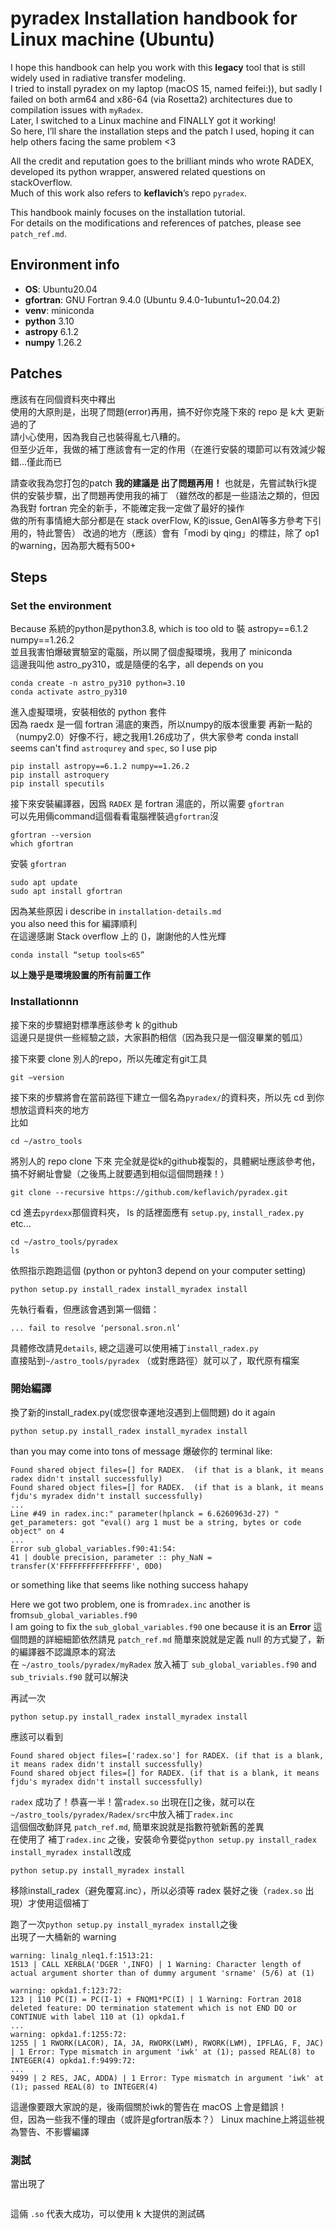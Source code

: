 # pyradex Installation handbook for Linux machine (Ubuntu)
I hope this handbook can help you work with this **legacy** tool that is still widely used in radiative transfer modeling.  
I tried to install pyradex on my laptop (macOS 15, named feifei:)), but sadly I failed on both arm64 and x86-64 (via Rosetta2) architectures due to compilation issues with `myRadex`.  
Later, I switched to a Linux machine and FINALLY got it working!  
So here, I’ll share the installation steps and the patch I used, hoping it can help others facing the same problem <3

All the credit and reputation goes to the brilliant minds who wrote RADEX, developed its python wrapper, answered related questions on stackOverflow.  
Much of this work also refers to **keflavich**’s repo `pyradex`.

This handbook mainly focuses on the installation tutorial.  
For details on the modifications and references of patches, please see `patch_ref.md`.

## Environment info
- **OS**: Ubuntu20.04
- **gfortran**: GNU Fortran 9.4.0 (Ubuntu 9.4.0-1ubuntu1~20.04.2)
- **venv**: miniconda
- **python** 3.10
- **astropy** 6.1.2
- **numpy** 1.26.2

## Patches
應該有在同個資料夾中釋出  
使用的大原則是，出現了問題(error)再用，搞不好你克隆下來的 repo 是 k大 更新過的了  
請小心使用，因為我自己也裝得亂七八糟的。  
但至少近年，我做的補丁應該會有一定的作用（在進行安裝的環節可以有效減少報錯...僅此而已  

請查收我為您打包的patch 
**我的建議是 出了問題再用！** 也就是，先嘗試執行k提供的安裝步驟，出了問題再使用我的補丁
（雖然改的都是一些語法之類的，但因為我對 fortran 完全的新手，不能確定我一定做了最好的操作  
做的所有事情絕大部分都是在 stack overFlow, K的issue, GenAI等多方參考下引用的，特此警告）
改過的地方（應該）會有「modi by qing」的標註，除了 op1的warning，因為那大概有500+

## Steps
### Set the environment
Because 系統的python是python3.8, which is too old to 裝 astropy==6.1.2 numpy==1.26.2  
並且我害怕爆破實驗室的電腦，所以開了個虛擬環境，我用了 miniconda  
這邊我叫他 astro_py310，或是隨便的名字，all depends on you
```
conda create -n astro_py310 python=3.10
conda activate astro_py310
```

進入虛擬環境，安裝相依的 python 套件  
因為 raedx 是一個 fortran 湯底的東西，所以numpy的版本很重要
再新一點的（numpy2.0）好像不行，總之我用1.26成功了，供大家參考
conda install seems can't find `astroqurey` and `spec`, so I use pip
```
pip install astropy==6.1.2 numpy==1.26.2
pip install astroquery
pip install specutils
```

接下來安裝編譯器，因爲 `RADEX` 是 fortran 湯底的，所以需要 `gfortran`  
可以先用倆command這個看看電腦裡裝過`gfortran`沒
```
gfortran --version
which gfortran
```

安裝 `gfortran`
```
sudo apt update
sudo apt install gfortran
```

因為某些原因 i describe in `installation-details.md`  
you also need this for 編譯順利  
在這邊感謝 Stack overflow 上的 ()，謝謝他的人性光輝  
```
conda install “setup tools<65”
```
**以上幾乎是環境設置的所有前置工作**

### Installationnn
接下來的步驟絕對標準應該參考 k 的github  
這邊只是提供一些經驗之談，大家斟酌相信（因為我只是一個沒畢業的瓠瓜） 

接下來要 clone 別人的repo，所以先確定有git工具  
```
git —version
```
接下來的步驟將會在當前路徑下建立一個名為`pyradex/`的資料夾，所以先 cd 到你想放這資料夾的地方  
比如
```
cd ~/astro_tools
```

將別人的 repo clone 下來
完全就是從k的github複製的，具體網址應該參考他，搞不好網址會變（之後馬上就要遇到相似這個問題辣！）
```
git clone --recursive https://github.com/keflavich/pyradex.git
```

cd 進去`pyrdexx`那個資料夾，
ls 的話裡面應有 `setup.py`, `install_radex.py` etc...
```
cd ~/astro_tools/pyradex
ls
```

依照指示跑跑這個 (python or pyhton3 depend on your computer setting) 
```
python setup.py install_radex install_myradex install
```

先執行看看，但應該會遇到第一個錯：
```
... fail to resolve ‘personal.sron.nl’
```
具體修改請見`details`, 總之這邊可以使用補丁`install_radex.py`  
直接貼到`~/astro_tools/pyradex` （或對應路徑）就可以了，取代原有檔案


### 開始編譯
換了新的install_radex.py(或您很幸運地沒遇到上個問題) do it again 
```
python setup.py install_radex install_myradex install
```

than you may come into tons of message 爆破你的 terminal like:
```
Found shared object files=[] for RADEX.  (if that is a blank, it means radex didn't install successfully)
Found shared object files=[] for RADEX.  (if that is a blank, it means fjdu's myradex didn't install successfully)
...
Line #49 in radex.inc:" parameter(hplanck = 6.6260963d-27) " get_parameters: got "eval() arg 1 must be a string, bytes or code object" on 4
...
Error sub_global_variables.f90:41:54:
41 | double precision, parameter :: phy_NaN = transfer(X'FFFFFFFFFFFFFFFF', 0D0)  
```
or something like that seems like nothing success hahapy  

Here we got two problem, one is from`radex.inc` another is from`sub_global_variables.f90`  
I am going to fix the `sub_global_variables.f90` one because it is an **Error**
這個問題的詳細細節依然請見 `patch_ref.md` 簡單來說就是定義 null 的方式變了，新的編譯器不認識原本的寫法  
在 `~/astro_tools/pyradex/myRadex` 放入補丁 `sub_global_variables.f90` and `sub_trivials.f90` 就可以解決

再試一次
```
python setup.py install_radex install_myradex install
```

應該可以看到
```
Found shared object files=['radex.so'] for RADEX. (if that is a blank, it means radex didn't install successfully)
Found shared object files=[] for RADEX. (if that is a blank, it means fjdu's myradex didn't install successfully)
```
`radex` 成功了！恭喜一半！當`radex.so` 出現在[]之後，就可以在`~/astro_tools/pyradex/Radex/src`中放入補丁`radex.inc`  
這個個改動詳見 `patch_ref.md`, 簡單來說就是指數符號新舊的差異  
在使用了 補丁`radex.inc` 之後，安裝命令要從`python setup.py install_radex install_myradex install`改成
```
python setup.py install_myradex install
```
移除install_radex（避免覆寫.inc），所以必須等 radex 裝好之後（`radex.so` 出現）才使用這個補丁

跑了一次`python setup.py install_myradex install`之後  
出現了一大桶新的 warning
```
warning: linalg_nleq1.f:1513:21:
1513 | CALL XERBLA('DGER ',INFO) | 1 Warning: Character length of actual argument shorter than of dummy argument 'srname' (5/6) at (1) 

warning: opkda1.f:123:72:
123 | 110 PC(I) = PC(I-1) + FNQM1*PC(I) | 1 Warning: Fortran 2018 deleted feature: DO termination statement which is not END DO or CONTINUE with label 110 at (1) opkda1.f 
...
warning: opkda1.f:1255:72:
1255 | 1 RWORK(LACOR), IA, JA, RWORK(LWM), RWORK(LWM), IPFLAG, F, JAC) | 1 Error: Type mismatch in argument 'iwk' at (1); passed REAL(8) to INTEGER(4) opkda1.f:9499:72:
...
9499 | 2 RES, JAC, ADDA) | 1 Error: Type mismatch in argument 'iwk' at (1); passed REAL(8) to INTEGER(4) 
```

這邊像要跟大家說的是，後兩個關於iwk的警告在 macOS 上會是錯誤！  
但，因為一些我不懂的理由（或許是gfortran版本？） Linux machine上將這些視為警告、不影響編譯  


### 測試
當出現了
```

```
這倆 `.so` 代表大成功，可以使用 k 大提供的測試碼



